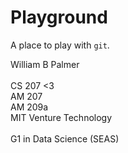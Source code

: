 # Playground

A place to play with `git`.

William B Palmer
<br>
<br>
CS 207 <3
<br>
AM 207
<br>
AM 209a
<br>
MIT Venture Technology 
<br>
<br>
G1 in Data Science (SEAS)

